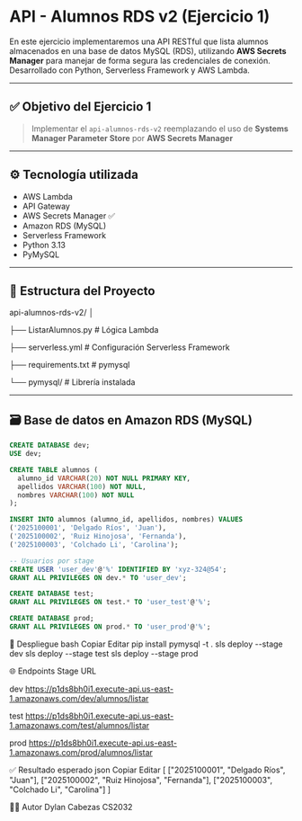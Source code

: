 # API - Alumnos RDS v2 (Ejercicio 1)

En este ejercicio implementaremos una API RESTful que lista alumnos almacenados en una base de datos MySQL (RDS), utilizando **AWS Secrets Manager** para manejar de forma segura las credenciales de conexión. Desarrollado con Python, Serverless Framework y AWS Lambda.

---

## ✅ Objetivo del Ejercicio 1

> Implementar el `api-alumnos-rds-v2` reemplazando el uso de **Systems Manager Parameter Store** por **AWS Secrets Manager**

---

## ⚙️ Tecnología utilizada

- AWS Lambda  
- API Gateway  
- AWS Secrets Manager ✅  
- Amazon RDS (MySQL)  
- Serverless Framework  
- Python 3.13  
- PyMySQL  

---

## 📁 Estructura del Proyecto

api-alumnos-rds-v2/
│

├── ListarAlumnos.py # Lógica Lambda

├── serverless.yml # Configuración Serverless Framework

├── requirements.txt # pymysql

└── pymysql/ # Librería instalada

---

## 🗃️ Base de datos en Amazon RDS (MySQL)

```sql
CREATE DATABASE dev;
USE dev;

CREATE TABLE alumnos (
  alumno_id VARCHAR(20) NOT NULL PRIMARY KEY,
  apellidos VARCHAR(100) NOT NULL,
  nombres VARCHAR(100) NOT NULL
);

INSERT INTO alumnos (alumno_id, apellidos, nombres) VALUES
('2025100001', 'Delgado Ríos', 'Juan'),
('2025100002', 'Ruiz Hinojosa', 'Fernanda'),
('2025100003', 'Colchado Li', 'Carolina');

-- Usuarios por stage
CREATE USER 'user_dev'@'%' IDENTIFIED BY 'xyz-324@54';
GRANT ALL PRIVILEGES ON dev.* TO 'user_dev';

CREATE DATABASE test;
GRANT ALL PRIVILEGES ON test.* TO 'user_test'@'%';

CREATE DATABASE prod;
GRANT ALL PRIVILEGES ON prod.* TO 'user_prod'@'%';
```

🚀 Despliegue
bash
Copiar
Editar
pip install pymysql -t .
sls deploy --stage dev
sls deploy --stage test
sls deploy --stage prod

🌐 Endpoints
Stage	URL

dev	https://p1ds8bh0i1.execute-api.us-east-1.amazonaws.com/dev/alumnos/listar

test	https://p1ds8bh0i1.execute-api.us-east-1.amazonaws.com/test/alumnos/listar

prod	https://p1ds8bh0i1.execute-api.us-east-1.amazonaws.com/prod/alumnos/listar

✅ Resultado esperado
json
Copiar
Editar
[
  ["2025100001", "Delgado Ríos", "Juan"],
  ["2025100002", "Ruiz Hinojosa", "Fernanda"],
  ["2025100003", "Colchado Li", "Carolina"]
]


🧑‍💻 Autor
Dylan Cabezas
CS2032
